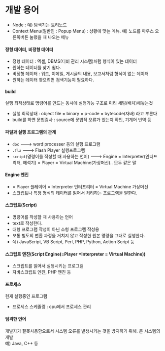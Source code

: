 # 개발 용어 

- Node : 예) 탐색기는 트리노드 
- Context Menu(일반인 : Popup Menu) : 상황에 맞는 메뉴. 예) 노드를 마우스 오른쪽버튼 눌렀을 때 나오는 메뉴 

#### 정형 데이터, 비정형 데이터 
- 정형 데이터 : 엑셀, DBMS(디비 관리 시스템)처럼 형식이 있는 데이터
 - 원하는 데이터를 찾기 쉽다. 
- 비정형 데이터 : 워드, 이메일, 게시글의 내용, 보고서처럼 형식이 없는 데이터 
 - 원하는 데이터 찾으려면 검색기능이 필요하다.

#### build
실행 최적상태로 명령어를 만드는 동시에 실행가능 구조로 미리 세팅(배치)해놓는것
- 실행 최적상태 : object file =  binary = p-code = bytecode(자바) 라고 부른다
- build를 하면 문법검사 : source에 문법적 오류가 있는지 확인, 기계어 번역 등

#### 파일과 실행 프로그램의 관계 
- `doc`  ---> word processer 등의 실행 프로그램 
- `.fla`  ---> Flash Player 실행프로그램 
- `script`(명령어를 작성할 때 사용하는 언어) ---> Engine = Interpreter(인터프리터, 해석기) = Player = Virtual Machine(가상머신).. 모두 같은 말 

#### Engine 엔진 
- = Player 플레이어 = Interpreter 인터프리터 = Virtual Machine 가상머신
- 스크립트나 특정 형식의 데이터를 읽어서 처리하는 프로그램을 말한다. 

#### 스크립트(Script)
- 명령어를 작성할 때 사용하는 언어
- text로 작성한다. 
- 대형 프로그램 작성이 아닌 소형 프로그램 작성용 
- 보통 별도의 변환 과정을 거치지 않고 작성한 원본 명령을 그대로 실행한다. 
- 예) JavaScript, VB Script, Perl, PHP, Python, Action Script 등 

#### 스크립트 엔진(Script Engine(=Player =Interpreter = Virtual Machine))
- 스크립트를 읽어서 실행시키는 프로그램 
- 자바스크립트 엔진, PHP 엔진 등 

#### 프로세스 
현재 실행중인 프로그램 <br>
- 프로세스 스케줄링 : cpu에서 프로세스 관리 

#### 엄격한 언어 
개발자가 잘못사용함으로서 시스템 오류를 발생시키는 것을 방지하기 위해. 큰 시스템의 개발 <br>
예) Java, C++ 등